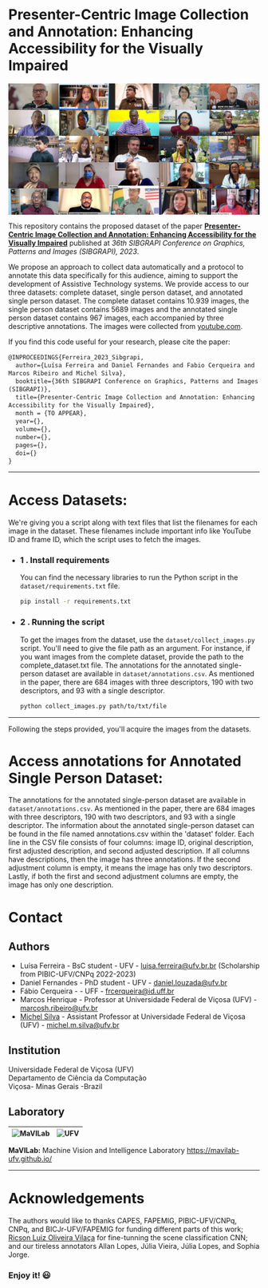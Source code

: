 <h1>Presenter-Centric Image Collection and Annotation: Enhancing Accessibility for the Visually Impaired</h1>

<img src="resources/dataset_samples.jpg" align="center" />


This repository contains the proposed dataset of the paper **[Presenter-Centric Image Collection and Annotation: Enhancing Accessibility for the Visually Impaired]()** published at *36th SIBGRAPI Conference on Graphics, Patterns and Images (SIBGRAPI), 2023*.

We propose an approach to collect data automatically and a protocol to annotate this data specifically for this audience, aiming to support the development of Assistive Technology systems. We provide access to our three datasets: complete dataset, single person dataset, and annotated single person dataset. The complete dataset contains 10.939 images, the single person dataset contains 5689 images and the annotated single person dataset contains 967 images, each accompanied by three descriptive annotations. The images were collected from [youtube.com](https://www.youtube.com/). 

If you find this code useful for your research, please cite the paper:

```
@INPROCEEDINGS{Ferreira_2023_Sibgrapi,
  author={Luísa Ferreira and Daniel Fernandes and Fabio Cerqueira and Marcos Ribeiro and Michel Silva},
  booktitle={36th SIBGRAPI Conference on Graphics, Patterns and Images (SIBGRAPI)}, 
  title={Presenter-Centric Image Collection and Annotation: Enhancing Accessibility for the Visually Impaired}, 
  month = {TO APPEAR},
  year={},
  volume={},
  number={},
  pages={},
  doi={}
}
```

---

Access Datasets:
===
We're giving you a script along with text files that list the filenames for each image in the dataset. These filenames include important info like YouTube ID and frame ID, which the script uses to fetch the images.

- ### 1 . Install requirements
    You can find the necessary libraries to run the Python script in the `dataset/requirements.txt` file.


    ```bash
    pip install -r requirements.txt
    ```

- ### 2 . Running the script
    To get the images from the dataset, use the `dataset/collect_images.py` script. You'll need to give the file path as an argument. For instance, if you want images from the complete dataset, provide the path to the complete_dataset.txt file. The annotations for the annotated single-person dataset are available in `dataset/annotations.csv`. As mentioned in the paper, there are 684 images with three descriptors, 190 with two descriptors, and 93 with a single descriptor.
    ```bash
    python collect_images.py path/to/txt/file
    ```

---
Following the steps provided, you'll acquire the images from the datasets.

Access annotations for Annotated Single Person Dataset:
===
 The annotations for the annotated single-person dataset are available in `dataset/annotations.csv`. As mentioned in the paper, there are 684 images with three descriptors, 190 with two descriptors, and 93 with a single descriptor. The information about the annotated single-person dataset can be found in the file named annotations.csv within the 'dataset' folder. Each line in the CSV file consists of four columns: image ID, original description, first adjusted description, and second adjusted description. If all columns have descriptions, then the image has three annotations. If the second adjustment column is empty, it means the image has only two descriptors. Lastly, if both the first and second adjustment columns are empty, the image has only one description.
 



Contact
===

Authors
---

* Luísa Ferreira - BsC student - UFV - luisa.ferreira@ufv.br.br (Scholarship from PIBIC-UFV/CNPq 2022-2023)
* Daniel Fernandes - PhD student - UFV - daniel.louzada@ufv.br
* Fábio Cerqueira -  - UFF - frcerqueira@id.uff.br
* Marcos Henrique - Professor at Universidade Federal de Viçosa (UFV) - marcosh.ribeiro@ufv.br
* [Michel Silva](https://michelmelosilva.github.io/) - Assistant Professor at Universidade Federal de Viçosa (UFV) - michel.m.silva@ufv.br

Institution
---

Universidade Federal de Viçosa (UFV)  
Departamento de Ciência da Computação  
Viçosa- Minas Gerais -Brazil 

Laboratory
---
![MaVILab](https://mavilab-ufv.github.io/images/mavilab-logo.png) | ![UFV](https://cdn.discordapp.com/attachments/729689711416967239/844210892916523018/Ygemzly2XsP3gzFbXjFyExvD00B3rBvPbDEOoNOB-4uL4NLF1YKM6kiypik1H4koNc5_sNVAAAy_PDq_kmh_CRmn1dvC1uyeckCs.png)
--- | ---


**MaVILab:** Machine Vision and Intelligence Laboratory
https://mavilab-ufv.github.io/

---

Acknowledgements
===

The authors would like to thanks CAPES, FAPEMIG, PIBIC-UFV/CNPq, CNPq, and BICJr-UFV/FAPEMIG for funding different parts of this work; [Ricson Luiz Oliveira Vilaça](https://github.com/ricsonl) for fine-tunning the scene classification CNN; and our tireless annotators Allan Lopes, Júlia Vieira, Júlia Lopes, and Sophia Jorge.

### Enjoy it! :smiley:
